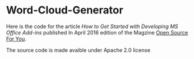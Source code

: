 # Word-Cloud-Generator

Here is the code for the article *How to Get Started with Developing MS Office Add-ins* published In April 2016 edition of the Magzine [Open Source For You][1].

The source code is made avaible under Apache 2.0 license


[1]: http://opensourceforu.com/2016/05/get-started-with-developing-ms-office-add-ins/
